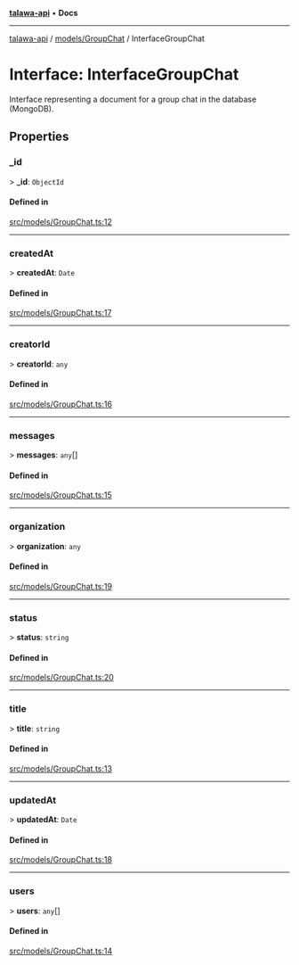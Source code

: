 [**talawa-api**](../../../README.md) • **Docs**

***

[talawa-api](../../../modules.md) / [models/GroupChat](../README.md) / InterfaceGroupChat

# Interface: InterfaceGroupChat

Interface representing a document for a group chat in the database (MongoDB).

## Properties

### \_id

\> **\_id**: `ObjectId`

#### Defined in

[src/models/GroupChat.ts:12](https://github.com/PalisadoesFoundation/talawa-api/blob/f1c816bca43cc03a8c1bd303394e2550a50db017/src/models/GroupChat.ts#L12)

***

### createdAt

\> **createdAt**: `Date`

#### Defined in

[src/models/GroupChat.ts:17](https://github.com/PalisadoesFoundation/talawa-api/blob/f1c816bca43cc03a8c1bd303394e2550a50db017/src/models/GroupChat.ts#L17)

***

### creatorId

\> **creatorId**: `any`

#### Defined in

[src/models/GroupChat.ts:16](https://github.com/PalisadoesFoundation/talawa-api/blob/f1c816bca43cc03a8c1bd303394e2550a50db017/src/models/GroupChat.ts#L16)

***

### messages

\> **messages**: `any`[]

#### Defined in

[src/models/GroupChat.ts:15](https://github.com/PalisadoesFoundation/talawa-api/blob/f1c816bca43cc03a8c1bd303394e2550a50db017/src/models/GroupChat.ts#L15)

***

### organization

\> **organization**: `any`

#### Defined in

[src/models/GroupChat.ts:19](https://github.com/PalisadoesFoundation/talawa-api/blob/f1c816bca43cc03a8c1bd303394e2550a50db017/src/models/GroupChat.ts#L19)

***

### status

\> **status**: `string`

#### Defined in

[src/models/GroupChat.ts:20](https://github.com/PalisadoesFoundation/talawa-api/blob/f1c816bca43cc03a8c1bd303394e2550a50db017/src/models/GroupChat.ts#L20)

***

### title

\> **title**: `string`

#### Defined in

[src/models/GroupChat.ts:13](https://github.com/PalisadoesFoundation/talawa-api/blob/f1c816bca43cc03a8c1bd303394e2550a50db017/src/models/GroupChat.ts#L13)

***

### updatedAt

\> **updatedAt**: `Date`

#### Defined in

[src/models/GroupChat.ts:18](https://github.com/PalisadoesFoundation/talawa-api/blob/f1c816bca43cc03a8c1bd303394e2550a50db017/src/models/GroupChat.ts#L18)

***

### users

\> **users**: `any`[]

#### Defined in

[src/models/GroupChat.ts:14](https://github.com/PalisadoesFoundation/talawa-api/blob/f1c816bca43cc03a8c1bd303394e2550a50db017/src/models/GroupChat.ts#L14)

